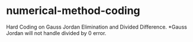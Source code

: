 # numerical-method-coding



Hard Coding on Gauss Jordan Elimination and Divided Difference.
*Gauss Jordan will not handle divided by 0 error.
